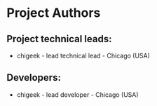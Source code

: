 # Project Authors

## Project technical leads:

* chigeek - lead technical lead - Chicago (USA)


## Developers:

* chigeek - lead developer - Chicago (USA)